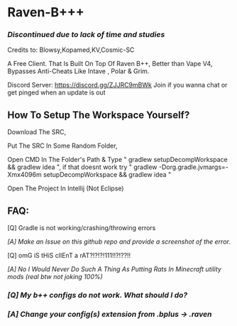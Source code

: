 # **Raven-B+++**
### _**Discontinued due to lack of time and studies**_
Credits to: Blowsy,Kopamed,KV,Cosmic-SC

A Free Client. That Is Built On Top Of Raven B++, Better than Vape V4, Bypasses Anti-Cheats Like Intave , Polar & Grim.

Discord Server: https://discord.gg/ZJJRC9mBWk Join if you wanna chat or get pinged when an update is out

## How To Setup The Workspace Yourself?                                                                                                                                                                                                   
Download The SRC,

Put The SRC In Some Random Folder,

Open CMD In The Folder's Path & Type " gradlew setupDecompWorkspace && gradlew idea ", if that doesnt work try " gradlew -Dorg.gradle.jvmargs=-Xmx4096m setupDecompWorkspace && gradlew idea "

Open The Project In Intellij (Not Eclipse)

## FAQ:                                                                                                                                                                                                                         
[Q] Gradle is not working/crashing/throwing errors

_[A] Make an Issue on this github repo and provide a screenshot of the error._

[Q] omG iS tHiS clIEnT a rAT?!?!?!111!!?!??!!

_[A] No I Would Never Do Such A Thing As Putting Rats In Minecraft utility mods (real btw not joking 100%)_

### _**[Q] My b++ configs do not work. What should I do?**_

### _**[A] Change your config(s) extension from .bplus -> .raven**_
